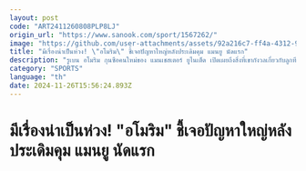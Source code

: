 ```yaml
---
layout: post
code: "ART2411260808PLP8LJ"
origin_url: "https://www.sanook.com/sport/1567262/"
image: "https://github.com/user-attachments/assets/92a216c7-ff4a-4312-9965-0be26a17345c"
title: "มีเรื่องน่าเป็นห่วง! \"อโมริม\" ชี้เจอปัญหาใหญ่หลังประเดิมคุม แมนยู นัดแรก"
description: "รูเบน อโมริม กุนซือคนใหม่ของ แมนเชสเตอร์ ยูไนเต็ด เปิดเผยถึงสิ่งที่เขากังวลเกี่ยวกับลูกทีม หลังจากได้เห็นฟอร์มการเล่นในเกมพรีเมียร์ลีก ที่บุกเสมอ อิปสวิช 1-1 เมื่อคืนวันอาทิตย์ที่ 24 พฤศจิกายน ที่ผ่านมา"
category: "SPORTS"
language: "th"
date: 2024-11-26T15:56:24.893Z
---
```


# มีเรื่องน่าเป็นห่วง! "อโมริม" ชี้เจอปัญหาใหญ่หลังประเดิมคุม แมนยู นัดแรก